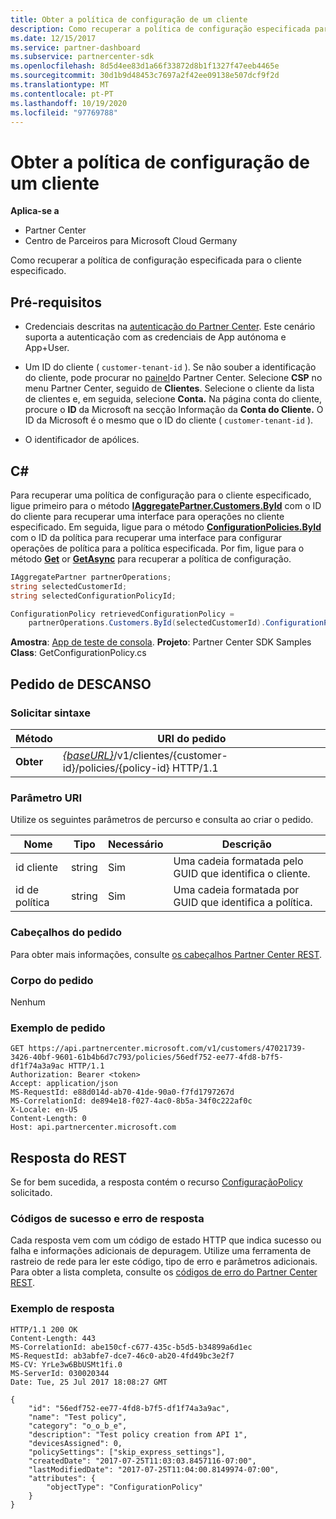```yaml
---
title: Obter a política de configuração de um cliente
description: Como recuperar a política de configuração especificada para o cliente especificado.
ms.date: 12/15/2017
ms.service: partner-dashboard
ms.subservice: partnercenter-sdk
ms.openlocfilehash: 8d5d4ee83d1a66f33872d8b1f1327f47eeb4465e
ms.sourcegitcommit: 30d1b9d48453c7697a2f42ee09138e507dcf9f2d
ms.translationtype: MT
ms.contentlocale: pt-PT
ms.lasthandoff: 10/19/2020
ms.locfileid: "97769788"
---
```

# <a name="retrieve-a-customers-configuration-policy"></a>Obter a política de configuração de um cliente

**Aplica-se a**

- Partner Center
- Centro de Parceiros para Microsoft Cloud Germany

Como recuperar a política de configuração especificada para o cliente especificado.

## <a name="prerequisites"></a>Pré-requisitos

- Credenciais descritas na [autenticação do Partner Center](partner-center-authentication.md). Este cenário suporta a autenticação com as credenciais de App autónoma e App+User.

- Um ID do cliente ( `customer-tenant-id` ). Se não souber a identificação do cliente, pode procurar no [painel](https://partner.microsoft.com/dashboard)do Partner Center. Selecione **CSP** no menu Partner Center, seguido de **Clientes**. Selecione o cliente da lista de clientes e, em seguida, selecione **Conta.** Na página conta do cliente, procure o **ID** da Microsoft na secção Informação da **Conta do Cliente.** O ID da Microsoft é o mesmo que o ID do cliente ( `customer-tenant-id` ).

- O identificador de apólices.

## <a name="c"></a>C\#

Para recuperar uma política de configuração para o cliente especificado, ligue primeiro para o método [**IAggregatePartner.Customers.ById**](/dotnet/api/microsoft.store.partnercenter.customers.icustomercollection.byid) com o ID do cliente para recuperar uma interface para operações no cliente especificado. Em seguida, ligue para o método [**ConfigurationPolicies.ById**](/dotnet/api/microsoft.store.partnercenter.devicesdeployment.iconfigurationpolicycollection.byid) com o ID da política para recuperar uma interface para configurar operações de política para a política especificada. Por fim, ligue para o método [**Get**](/dotnet/api/microsoft.store.partnercenter.devicesdeployment.iconfigurationpolicy.get) or [**GetAsync**](/dotnet/api/microsoft.store.partnercenter.devicesdeployment.iconfigurationpolicy.getasync) para recuperar a política de configuração.

``` csharp
IAggregatePartner partnerOperations;
string selectedCustomerId;
string selectedConfigurationPolicyId;

ConfigurationPolicy retrievedConfigurationPolicy =
    partnerOperations.Customers.ById(selectedCustomerId).ConfigurationPolicies.ById(selectedConfigurationPolicyId).Get();
```

**Amostra**: [App de teste de consola](console-test-app.md). **Projeto**: Partner Center SDK Samples **Class**: GetConfigurationPolicy.cs

## <a name="rest-request"></a>Pedido de DESCANSO

### <a name="request-syntax"></a>Solicitar sintaxe

| Método  | URI do pedido                                                                                          |
|---------|------------------------------------------------------------------------------------------------------|
| **Obter** | [*{baseURL}*](partner-center-rest-urls.md)/v1/clientes/{customer-id}/policies/{policy-id} HTTP/1.1 |

### <a name="uri-parameter"></a>Parâmetro URI

Utilize os seguintes parâmetros de percurso e consulta ao criar o pedido.

| Nome        | Tipo   | Necessário | Descrição                                           |
|-------------|--------|----------|-------------------------------------------------------|
| id cliente | string | Sim      | Uma cadeia formatada pelo GUID que identifica o cliente. |
| id de política   | string | Sim      | Uma cadeia formatada por GUID que identifica a política.   |

### <a name="request-headers"></a>Cabeçalhos do pedido

Para obter mais informações, consulte [os cabeçalhos Partner Center REST](headers.md).

### <a name="request-body"></a>Corpo do pedido

Nenhum

### <a name="request-example"></a>Exemplo de pedido

```http
GET https://api.partnercenter.microsoft.com/v1/customers/47021739-3426-40bf-9601-61b4b6d7c793/policies/56edf752-ee77-4fd8-b7f5-df1f74a3a9ac HTTP/1.1
Authorization: Bearer <token>
Accept: application/json
MS-RequestId: e88d014d-ab70-41de-90a0-f7fd1797267d
MS-CorrelationId: de894e18-f027-4ac0-8b5a-34f0c222af0c
X-Locale: en-US
Content-Length: 0
Host: api.partnercenter.microsoft.com
```

## <a name="rest-response"></a>Resposta do REST

Se for bem sucedida, a resposta contém o recurso [ConfiguraçãoPolicy](device-deployment-resources.md#configurationpolicy) solicitado.

### <a name="response-success-and-error-codes"></a>Códigos de sucesso e erro de resposta

Cada resposta vem com um código de estado HTTP que indica sucesso ou falha e informações adicionais de depuragem. Utilize uma ferramenta de rastreio de rede para ler este código, tipo de erro e parâmetros adicionais. Para obter a lista completa, consulte os [códigos de erro do Partner Center REST](error-codes.md).

### <a name="response-example"></a>Exemplo de resposta

```http
HTTP/1.1 200 OK
Content-Length: 443
MS-CorrelationId: abe150cf-c677-435c-b5d5-b34899a6d1ec
MS-RequestId: ab3abfe7-dce7-46c0-ab20-4fd49bc3e2f7
MS-CV: YrLe3w6BbUSMt1fi.0
MS-ServerId: 030020344
Date: Tue, 25 Jul 2017 18:08:27 GMT

{
    "id": "56edf752-ee77-4fd8-b7f5-df1f74a3a9ac",
    "name": "Test policy",
    "category": "o_o_b_e",
    "description": "Test policy creation from API 1",
    "devicesAssigned": 0,
    "policySettings": ["skip_express_settings"],
    "createdDate": "2017-07-25T11:03:03.8457116-07:00",
    "lastModifiedDate": "2017-07-25T11:04:00.8149974-07:00",
    "attributes": {
        "objectType": "ConfigurationPolicy"
    }
}
```
